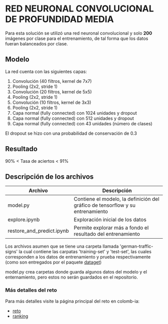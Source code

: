 # RED NEURONAL CONVOLUCIONAL DE PROFUNDIDAD MEDIA
Para esta solución se utilizó una red neuronal convolucional y solo **200** imágenes por clase para 
el entrenamiento, de tal forma que los datos fueran balanceados por clase.

## Modelo
La red cuenta con las siguientes capas:
1. Convolución (40 filtros, kernel de 7x7)
2. Pooling (2x2, stride 1)
3. Convolución (20 filtros, kernel de 5x5)
4. Pooling (2x2, stride 1)
5. Convolución (10 filtros, kernel de 3x3)
6. Pooling (2x2, stride 1)
7. Capa normal (fully connected) con 1024 unidades y dropout
8. Capa normal (fully connected) con 512 unidades y dropout
9. Capa normal (fully connected) con 43 unidades (número de clases)
    
El dropout se hizo con una probabilidad de conservación de 0.3

## Resultado

90% < Tasa de aciertos < 91%

## Descripción de los archivos

| Archivo | Descripción|
| - | - |
| model.py | Contiene el modelo, la definición del gráfico de tensorflow y su entrenamiento |
| explore.ipynb | Exploración inicial de los datos |
| restore_and_predict.ipynb | Permite explorar más a fondo el resultado del entrenamiento | 

Los archivos asumen que se tiene una carpeta llamada 'german-traffic-signs' la cual contiene 
las carpatas 'training-set' y 'test-set', las cuales corresponden a los datos de entrenamiento 
y prueba respectivamente (como son entregados por el paquete [dataget](https://github.com/cgarciae/dataget))

model.py crea carpetas donde guarda algunos datos del modelo y el enternamiento, pero estos no 
serán guardados en el repositorio.

### Más detalles del reto 
Para más detalles visite la página principal del reto en colomb-ia:
* [reto](https://github.com/colomb-ia/supervised-avanzado-german-traffic-signs)
* [ranking](https://github.com/colomb-ia/supervised-avanzado-german-traffic-signs/blob/master/ranking.md)

    


